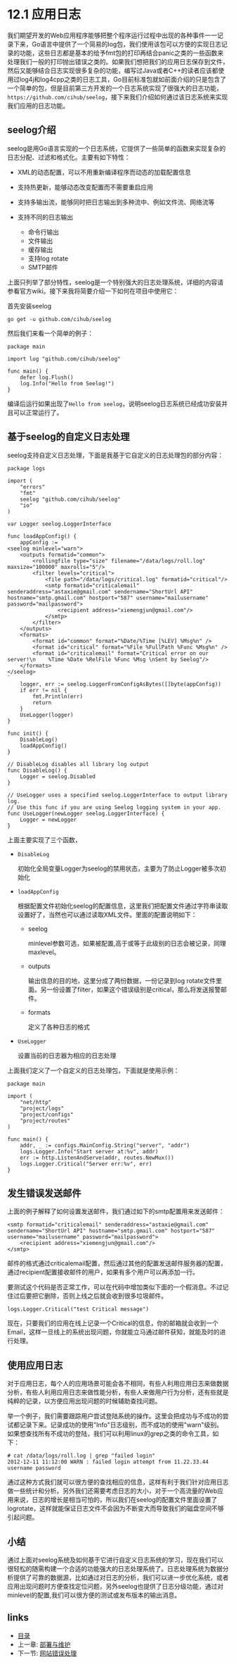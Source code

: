 # 12.1 应用日志
我们期望开发的Web应用程序能够把整个程序运行过程中出现的各种事件一一记录下来，Go语言中提供了一个简易的log包，我们使用该包可以方便的实现日志记录的功能，这些日志都是基本的给予fmt包的打印再结合panic之类的一些函数来处理我们一般的打印抛出错误之类的。如果我们想把我们的应用日志保存到文件，然后又能够结合日志实现很多复杂的功能，编写过Java或者C++的读者应该都使用过log4j和log4cpp之类的日志工具，Go目前标准包就如前面介绍的只是包含了一个简单的包，但是目前第三方开发的一个日志系统实现了很强大的日志功能，`https://github.com/cihub/seelog`，接下来我们介绍如何通过该日志系统来实现我们应用的日志功能。

## seelog介绍
seelog是用Go语言实现的一个日志系统，它提供了一些简单的函数来实现复杂的日志分配、过滤和格式化。主要有如下特性：

- XML的动态配置，可以不用重新编译程序而动态的加载配置信息
- 支持热更新，能够动态改变配置而不需要重启应用
- 支持多输出流，能够同时把日志输出到多种流中、例如文件流、网络流等
- 支持不同的日志输出

	- 命令行输出
	- 文件输出
	- 缓存输出
	- 支持log rotate
	- SMTP邮件

上面只列举了部分特性，seelog是一个特别强大的日志处理系统，详细的内容请参看官方wiki。接下来我将简要介绍一下如何在项目中使用它：

首先安装seelog

	go get -u github.com/cihub/seelog
	
然后我们来看一个简单的例子：

	package main

	import log "github.com/cihub/seelog"

	func main() {
	    defer log.Flush()
	    log.Info("Hello from Seelog!")
	}

编译后运行如果出现了`Hello from seelog`，说明seelog日志系统已经成功安装并且可以正常运行了。

## 基于seelog的自定义日志处理
seelog支持自定义日志处理，下面是我基于它自定义的日志处理包的部分内容：

	package logs
	
	import (
		"errors"
		"fmt"
		seelog "github.com/cihub/seelog"
		"io"
	)
	
	var Logger seelog.LoggerInterface
	
	func loadAppConfig() {
		appConfig := `
	<seelog minlevel="warn">
	    <outputs formatid="common">
	        <rollingfile type="size" filename="/data/logs/roll.log" maxsize="100000" maxrolls="5"/>
			<filter levels="critical">
	            <file path="/data/logs/critical.log" formatid="critical"/>
	            <smtp formatid="criticalemail" senderaddress="astaxie@gmail.com" sendername="ShortUrl API" hostname="smtp.gmail.com" hostport="587" username="mailusername" password="mailpassword">
	                <recipient address="xiemengjun@gmail.com"/>
	            </smtp>
	        </filter>
	    </outputs>
	    <formats>
	        <format id="common" format="%Date/%Time [%LEV] %Msg%n" />
		    <format id="critical" format="%File %FullPath %Func %Msg%n" />
		    <format id="criticalemail" format="Critical error on our server!\n    %Time %Date %RelFile %Func %Msg \nSent by Seelog"/>
	    </formats>
	</seelog>
	`
		logger, err := seelog.LoggerFromConfigAsBytes([]byte(appConfig))
		if err != nil {
			fmt.Println(err)
			return
		}
		UseLogger(logger)
	}
	
	func init() {
		DisableLog()
		loadAppConfig()
	}
	
	// DisableLog disables all library log output
	func DisableLog() {
		Logger = seelog.Disabled
	}
	
	// UseLogger uses a specified seelog.LoggerInterface to output library log.
	// Use this func if you are using Seelog logging system in your app.
	func UseLogger(newLogger seelog.LoggerInterface) {
		Logger = newLogger
	}

上面主要实现了三个函数，

- `DisableLog`
	
	初始化全局变量Logger为seelog的禁用状态，主要为了防止Logger被多次初始化
- `loadAppConfig`

	根据配置文件初始化seelog的配置信息，这里我们把配置文件通过字符串读取设置好了，当然也可以通过读取XML文件。里面的配置说明如下：
	
	- seelog 
	
		minlevel参数可选，如果被配置,高于或等于此级别的日志会被记录，同理maxlevel。
	- outputs
		
		输出信息的目的地，这里分成了两份数据，一份记录到log rotate文件里面。另一份设置了filter，如果这个错误级别是critical，那么将发送报警邮件。
		
	- formats
	
		定义了各种日志的格式
	
- `UseLogger`

	设置当前的日志器为相应的日志处理
	
上面我们定义了一个自定义的日志处理包，下面就是使用示例：

	package main
	
	import (
		"net/http"
		"project/logs"
		"project/configs"
		"project/routes"
	)
	
	func main() {
		addr, _ := configs.MainConfig.String("server", "addr")
		logs.Logger.Info("Start server at:%v", addr)
		err := http.ListenAndServe(addr, routes.NewMux())
		logs.Logger.Critical("Server err:%v", err)
	}

## 发生错误发送邮件
上面的例子解释了如何设置发送邮件，我们通过如下的smtp配置用来发送邮件：

	<smtp formatid="criticalemail" senderaddress="astaxie@gmail.com" sendername="ShortUrl API" hostname="smtp.gmail.com" hostport="587" username="mailusername" password="mailpassword">
		<recipient address="xiemengjun@gmail.com"/>
	</smtp>

邮件的格式通过criticalemail配置，然后通过其他的配置发送邮件服务器的配置，通过recipient配置接收邮件的用户，如果有多个用户可以再添加一行。

要测试这个代码是否正常工作，可以在代码中增加类似下面的一个假消息。不过记住过后要把它删除，否则上线之后就会收到很多垃圾邮件。

	logs.Logger.Critical("test Critical message")

现在，只要我们的应用在线上记录一个Critical的信息，你的邮箱就会收到一个Email，这样一旦线上的系统出现问题，你就能立马通过邮件获知，就能及时的进行处理。			
## 使用应用日志
对于应用日志，每个人的应用场景可能会各不相同，有些人利用应用日志来做数据分析，有些人利用应用日志来做性能分析，有些人来做用户行为分析，还有些就是纯粹的记录，以方便应用出现问题的时候辅助查找问题。

举一个例子，我们需要跟踪用户尝试登陆系统的操作。这里会把成功与不成功的尝试都记录下来。记录成功的使用"Info"日志级别，而不成功的使用"warn"级别。如果想查找所有不成功的登陆，我们可以利用linux的grep之类的命令工具，如下：

	# cat /data/logs/roll.log | grep "failed login"
	2012-12-11 11:12:00 WARN : failed login attempt from 11.22.33.44 username password

通过这种方式我们就可以很方便的查找相应的信息，这样有利于我们针对应用日志做一些统计和分析。另外我们还需要考虑日志的大小，对于一个高流量的Web应用来说，日志的增长是相当可怕的，所以我们在seelog的配置文件里面设置了logrotate，这样就能保证日志文件不会因为不断变大而导致我们的磁盘空间不够引起问题。

## 小结
通过上面对seelog系统及如何基于它进行自定义日志系统的学习，现在我们可以很轻松的随需构建一个合适的功能强大的日志处理系统了。日志处理系统为数据分析提供了可靠的数据源，比如通过对日志的分析，我们可以进一步优化系统，或者应用出现问题时方便查找定位问题，另外seelog也提供了日志分级功能，通过对minlevel的配置,我们可以很方便的测试或发布版本的输出消息。

## links
   * [目录](<preface.md>)
   * 上一章: [部署与维护](<12.0.md>)
   * 下一节: [网站错误处理](<12.2.md>)